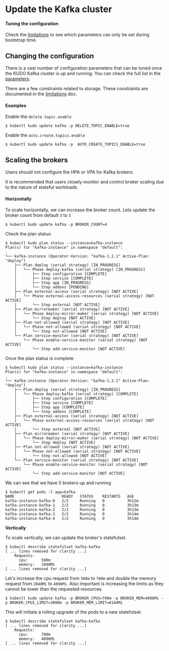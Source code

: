 # Update the Kafka cluster

#### Tuning the configuration 

Check the [limitations](./limitations.md) to see which parameters can only be set during bootstrap time. 

## Changing the configuration

There is a vast number of configuration parameters that can be tuned once the KUDO Kafka cluster is up and running. 
You can check the full list in the [parameters](https://github.com/kudobuilder/operators/blob/master/repository/kafka/operator/params.yaml).

There are a few constraints related to storage. These constraints are documented in the [limitations](./limitations.md) doc.

#### Examples

Enable the `delete.topic.enable`

```
$ kubectl kudo update kafka -p DELETE_TOPIC_ENABLE=true 
```

Enable the `auto.create.topics.enable`

```
$ kubectl kudo update kafka -p  AUTO_CREATE_TOPICS_ENABLE=true
```

## Scaling the brokers

Users should not configure the HPA or VPA for Kafka brokers. 

It is recommended that users closely monitor and control broker scaling due to the nature of stateful workloads.

#### Horizontally 

To scale horizontally, we can increase the broker count. Lets update the broker count from default `3` to `5`

```
$ kubectl kudo update kafka -p BROKER_COUNT=4
```

Check the plan status:

```
$ kubectl kudo plan status --instance=kafka-instance
Plan(s) for "kafka-instance" in namespace "default":
.
└── kafka-instance (Operator-Version: "kafka-1.2.1" Active-Plan: "deploy")
    ├── Plan deploy (serial strategy) [IN_PROGRESS]
    │   └── Phase deploy-kafka (serial strategy) [IN_PROGRESS]
    │       ├── Step configuration [COMPLETE]
    │       ├── Step service [COMPLETE]
    │       ├── Step app [IN_PROGRESS]
    │       └── Step addons [PENDING]
    ├── Plan external-access (serial strategy) [NOT ACTIVE]
    │   └── Phase external-access-resources (serial strategy) [NOT ACTIVE]
    │       └── Step external [NOT ACTIVE]
    ├── Plan mirrormaker (serial strategy) [NOT ACTIVE]
    │   └── Phase deploy-mirror-maker (serial strategy) [NOT ACTIVE]
    │       └── Step deploy [NOT ACTIVE]
    ├── Plan not-allowed (serial strategy) [NOT ACTIVE]
    │   └── Phase not-allowed (serial strategy) [NOT ACTIVE]
    │       └── Step not-allowed [NOT ACTIVE]
    └── Plan service-monitor (serial strategy) [NOT ACTIVE]
        └── Phase enable-service-monitor (serial strategy) [NOT ACTIVE]
            └── Step add-service-monitor [NOT ACTIVE]
```

Once the plan status is complete

```kubectl kudo plan status --instance=kafka-instance
$ kubectl kudo plan status --instance=kafka-instance
Plan(s) for "kafka-instance" in namespace "default":
.
└── kafka-instance (Operator-Version: "kafka-1.2.1" Active-Plan: "deploy")
    ├── Plan deploy (serial strategy) [IN_PROGRESS]
    │   └── Phase deploy-kafka (serial strategy) [COMPLETE]
    │       ├── Step configuration [COMPLETE]
    │       ├── Step service [COMPLETE]
    │       ├── Step app [COMPLETE]
    │       └── Step addons [COMPLETE]
    ├── Plan external-access (serial strategy) [NOT ACTIVE]
    │   └── Phase external-access-resources (serial strategy) [NOT ACTIVE]
    │       └── Step external [NOT ACTIVE]
    ├── Plan mirrormaker (serial strategy) [NOT ACTIVE]
    │   └── Phase deploy-mirror-maker (serial strategy) [NOT ACTIVE]
    │       └── Step deploy [NOT ACTIVE]
    ├── Plan not-allowed (serial strategy) [NOT ACTIVE]
    │   └── Phase not-allowed (serial strategy) [NOT ACTIVE]
    │       └── Step not-allowed [NOT ACTIVE]
    └── Plan service-monitor (serial strategy) [NOT ACTIVE]
        └── Phase enable-service-monitor (serial strategy) [NOT ACTIVE]
            └── Step add-service-monitor [NOT ACTIVE]
```

We can see that we have 5 brokers up and running

```
$ kubectl get pods -l app=kafka
NAME                     READY   STATUS    RESTARTS   AGE
kafka-instance-kafka-0   2/2     Running   0          3h12m
kafka-instance-kafka-1   2/2     Running   0          3h13m
kafka-instance-kafka-2   2/2     Running   0          3h13m
kafka-instance-kafka-3   2/2     Running   0          3h14m
kafka-instance-kafka-4   2/2     Running   0          3h14m
```



**Vertically** 

To scale vertically, we can update the broker's statefulset.

```
$ kubectl describe statefulset kafka-kafka
[ ... lines removed for clarity ...]
    Requests:
      cpu:      500m
      memory:   2048Mi
[ ... lines removed for clarity ...]
```



Let's increase the cpu request from `500m` to `700m` and double the memory request from `2048Mi` to `4096Mi`. Also important is increasing the limits as they cannot be lower than the requested resources. 

```
$ kubectl kudo update kafka -p BROKER_CPUS=700m -p BROKER_MEM=4096Mi -p BROKER_CPUS_LIMIT=3000m -p BROKER_MEM_LIMIT=6144Mi
```

This will initiate a rolling upgrade of the pods to a new statefulset.

```
$ kubectl describe statefulset kafka-kafka
[ ... lines removed for clarity ...]
    Requests:
      cpu:      700m
      memory:   4096Mi
[ ... lines removed for clarity ...]
```